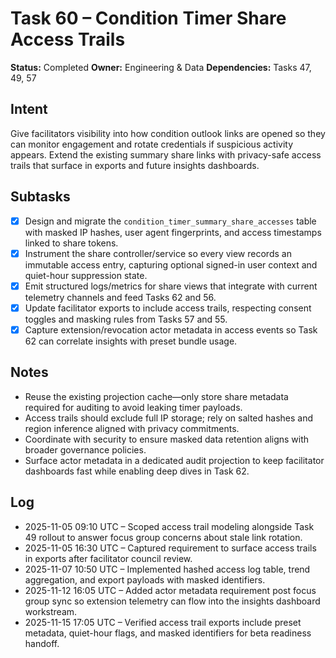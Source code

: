 # Task 60 – Condition Timer Share Access Trails

**Status:** Completed
**Owner:** Engineering & Data
**Dependencies:** Tasks 47, 49, 57

## Intent
Give facilitators visibility into how condition outlook links are opened so they can monitor engagement and rotate credentials if suspicious activity appears. Extend the existing summary share links with privacy-safe access trails that surface in exports and future insights dashboards.

## Subtasks
- [x] Design and migrate the `condition_timer_summary_share_accesses` table with masked IP hashes, user agent fingerprints, and access timestamps linked to share tokens.
- [x] Instrument the share controller/service so every view records an immutable access entry, capturing optional signed-in user context and quiet-hour suppression state.
- [x] Emit structured logs/metrics for share views that integrate with current telemetry channels and feed Tasks 62 and 56.
- [x] Update facilitator exports to include access trails, respecting consent toggles and masking rules from Tasks 57 and 55.
- [x] Capture extension/revocation actor metadata in access events so Task 62 can correlate insights with preset bundle usage.

## Notes
- Reuse the existing projection cache—only store share metadata required for auditing to avoid leaking timer payloads.
- Access trails should exclude full IP storage; rely on salted hashes and region inference aligned with privacy commitments.
- Coordinate with security to ensure masked data retention aligns with broader governance policies.
- Surface actor metadata in a dedicated audit projection to keep facilitator dashboards fast while enabling deep dives in Task 62.

## Log
- 2025-11-05 09:10 UTC – Scoped access trail modeling alongside Task 49 rollout to answer focus group concerns about stale link rotation.
- 2025-11-05 16:30 UTC – Captured requirement to surface access trails in exports after facilitator council review.
- 2025-11-07 10:50 UTC – Implemented hashed access log table, trend aggregation, and export payloads with masked identifiers.
- 2025-11-12 16:05 UTC – Added actor metadata requirement post focus group sync so extension telemetry can flow into the insights dashboard workstream.
- 2025-11-15 17:05 UTC – Verified access trail exports include preset metadata, quiet-hour flags, and masked identifiers for beta readiness handoff.
